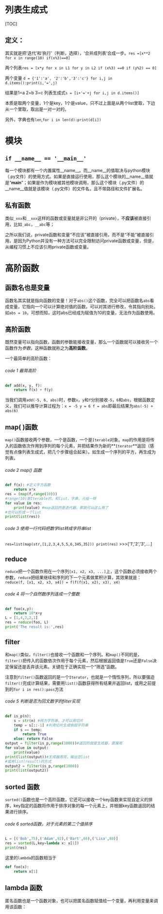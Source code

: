 # 列表生成式

[TOC]

## 定义：

其实就是把‘迭代’和‘执行’（判断，选择），‘合并成列表’合成一步。`res =[x**2 for x in range(10) if(x%3)==0]  ` 

两个列表`res = [x*y for x in L1 for y in L2 if (x%3) ==0 if (y%2) == 0]`

两个变量 `d = {'1':'a', '2':'b','3':'c'} for i,j in d.items():print(i,'=',j)`

结果是1=a 2=b 3=c 列表生成式`s = [i+'='+j for i,j in d.items()]`

本质是取两个变量，1个是key，1个是value，只不过上面是从两个list里取，下边从一个里取，取出是一对一对的。

另外，字典也有`len`,`for i in len(d):print(d[i])`

# 模块

## `if __name__ == '__main__'`

每一个模块都有一个内置属性__name__。而__name__的值取决与python模块（.py文件）的使用方式。如果是直接运行使用，那么这个模块的__name__值就是“__main__”；如果是作为模块被其他模块调用，那么这个模块（.py文件）的__name__值就是该模块（.py文件）的文件名，且不带路径和文件扩展名。

## 私有函数

类似`_xxx`和`__xxx`这样的函数或变量就是非公开的（private），不**应该**被直接引用，比如`_abc`，`__abc`等；

之所以我们说，private函数和变量“不应该”被直接引用，而不是“不能”被直接引用，是因为Python并没有一种方法可以完全限制访问private函数或变量，但是，从编程习惯上不应该引用private函数或变量。

# 高阶函数



## 函数名也是变量

函数名其实就是指向函数的变量！对于`abs()`这个函数，完全可以把函数名`abs`看成变量，它指向一个可以计算绝对值的函数。可以对其进行修改，令其指向别处。如`abs = 10`，可想而知，这时abs已经成为赋值为10的变量，无法作为函数使用。

## 高阶函数

既然变量可以指向函数，函数的参数能接收变量，那么一个函数就可以接收另一个函数作为*参数*，这种函数就称之为**高阶函数**。

一个最简单的高阶函数：

###### code 1 最简高阶

```python
def add(x, y, f):
    return f(x) + f(y)
```

当我们调用`add(-5, 6, abs)`时，参数`x`，`y`和`f`分别接收`-5`，`6`和`abs`，根据函数定义，我们可以推导计算过程为：`x = -5 y = 6 f = abs`即最后结果为`abs(-5) + abs(6)`

## map( )函数

`map()`函数接收两个参数，一个是函数，一个是`Iterable`对象。`map`的作用是将传入的函数依次作用到序列的每个元素，并把结果作为新的**`Iterator`**返回（感觉有点像列表生成式，把几个步骤组合起来）。如生成一个序列的平方，再生成为列表。

###### code 2 map() 函数

```python
def f(x): #定义平方函数
	return x*x
res = (map(f,range(10)))
#range(10)是Iterable的，和list，字典，元组一样
for value in res:
    print(value) #map返回的是迭代器，那就可以这么用了
#也可以形成一个list
print(list(res))
```

###### code 3 使用一行代码把数字list转成字符串list

`res=list(map(str,[1,2,3,4,5,5,6,345,35])) print(res)` >>>['1','2','3',....]

## reduce

`reduce`把一个函数作用在一个序列`[x1, x2, x3, ...]`上，这个函数必须接收两个参数，`reduce`把结果继续和序列的下一个元素做累积计算，其效果就是：`reduce(f, [x1, x2, x3, x4]) = f(f(f(x1, x2), x3), x4)`

###### code 4 将一个自然数序列连成一个整数

```python
def foo(x,y):
	return 10*x+y
L = [1,4,3,2,1]
res = reduce(foo, L)
print('The result is:',res) 
```

## filter

和`map()`类似，`filter()`也接收一个函数和一个序列。和`map()`不同的是，`filter()`把传入的函数依次作用于每个元素，然后根据返回值是`True`还是`False`决定保留还是丢弃该元素。关键在于正确实现一个“筛选”函数。

注意到`filter()`函数返回的是一个`Iterator`，也就是一个惰性序列，所以要强迫`filter()`完成计算结果，需要用`list()`函数获得所有结果并返回list，或用之前提到的`for i in res():pass`方法

###### code 5 判断是否为回文数字的filter实现

```python
def is_p(n):
	s = str(n) #转为字符串，才可以用切片
	temp = s[::-1] #利用切片生成倒叙字符串
	if s == temp:
		return True
	else: return False
output = filter(is_p,range(1000))#返回的就是生成器，直接用
for value in output:
	print(value)
print(list(output))#生成器用完，输出空list
#或用list(result)的方式
output2 = filter(is_p,range(1000))
print(list(output2))
```

## sorted 函数

`sorted()`函数也是一个高阶函数，它还可以接收一个key函数来实现自定义的排序，key指定的函数将作用于排序对象的每一个元素上，并根据key函数返回的结果进行排序。

###### code 6 sorted函数，对于元素的第二个值排序

```python
L = [('Bob',75),('Adam',92),('Bart',66),('Lisa',88)]
res = sorted(L,key=lambda x: x[1])
print(res)
```

这里的`lambda`的函数相当于

```python
def foo(x):
    return x[1]
```

## lambda 函数

匿名函数也是一个函数对象，也可以把匿名函数赋值给一个变量，再利用变量来调用该函数：